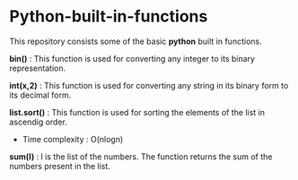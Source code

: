 # Python-built-in-functions
This repository consists some of the basic **python** built in functions.

**bin()** : This function is used for converting any integer to its binary representation.

**int(x,2)** : This function is used for converting any string in its binary form to its decimal form.

**list.sort()** : This function is used for sorting the elements of the list in ascendig order.
  - Time complexity : O(nlogn)

**sum(l)** : l is the list of the numbers. The function returns the sum of the numbers present in the list.
